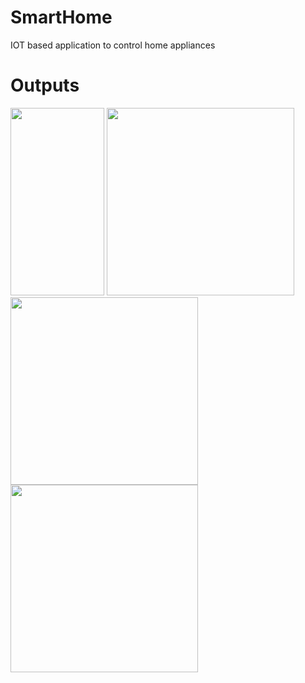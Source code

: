 # SmartHome
IOT based application to control home appliances

# Outputs 
<img src="https://user-images.githubusercontent.com/78205040/186490097-ff97eff7-e628-4e60-bd12-7908a9bb7861.jpeg" width=150 height=300/>
<img src="https://user-images.githubusercontent.com/78205040/186490332-fd4c5640-a6d6-4d24-a5d9-da19c8230f21.jpg" width=300 height=300/>       
<img src= "https://user-images.githubusercontent.com/78205040/186490340-8fcc280d-7f0b-4e38-a464-50f0ff20bdda.jpg" width=300 height=300/>
<img src= "https://user-images.githubusercontent.com/78205040/186490347-043c8644-bb5a-4ad7-81b0-ec19beb59f8e.jpg" width=300 height=300/>     
